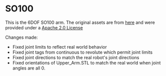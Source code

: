 # SO100

This is the 6DOF SO100 arm. The original assets are from [here](https://github.com/TheRobotStudio/SO-ARM100) and were provided under a [Apache 2.0 License](LICENSE)

Changes made:
- Fixed joint limits to reflect real world behavior
- Fixed joint tags from continuous to revolute which permit joint limits
- Fixed joint directions to match the real robot's joint directions
- Fixed orientations of Upper_Arm.STL to match the real world when joint angles are all 0.